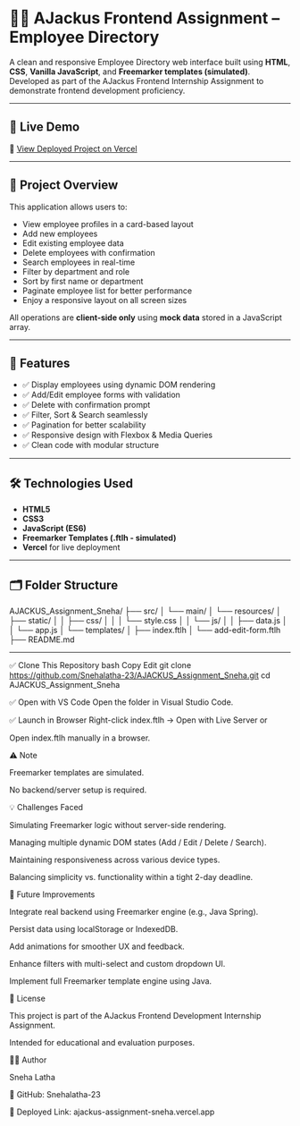 
# 👩‍💼 AJackus Frontend Assignment – Employee Directory

A clean and responsive Employee Directory web interface built using **HTML**, **CSS**, **Vanilla JavaScript**, and **Freemarker templates (simulated)**. Developed as part of the AJackus Frontend Internship Assignment to demonstrate frontend development proficiency.

---

## 🚀 Live Demo

🔗 [View Deployed Project on Vercel](https://vercel.com/snehalathas-projects/ajackus-assignment-sneha)

---

## 📌 Project Overview

This application allows users to:

- View employee profiles in a card-based layout
- Add new employees
- Edit existing employee data
- Delete employees with confirmation
- Search employees in real-time
- Filter by department and role
- Sort by first name or department
- Paginate employee list for better performance
- Enjoy a responsive layout on all screen sizes

All operations are **client-side only** using **mock data** stored in a JavaScript array.

---

## 🧩 Features

- ✅ Display employees using dynamic DOM rendering  
- ✅ Add/Edit employee forms with validation  
- ✅ Delete with confirmation prompt  
- ✅ Filter, Sort & Search seamlessly  
- ✅ Pagination for better scalability  
- ✅ Responsive design with Flexbox & Media Queries  
- ✅ Clean code with modular structure  

---

## 🛠️ Technologies Used

- **HTML5**
- **CSS3**
- **JavaScript (ES6)**
- **Freemarker Templates (.ftlh - simulated)**
- **Vercel** for live deployment

---

## 🗂️ Folder Structure

AJACKUS_Assignment_Sneha/
├── src/
│ └── main/
│ └── resources/
│ ├── static/
│ │ ├── css/
│ │ │ └── style.css
│ │ └── js/
│ │ ├── data.js
│ │ └── app.js
│ └── templates/
│ ├── index.ftlh
│ └── add-edit-form.ftlh
├── README.md


---

✅ Clone This Repository
bash
Copy
Edit
git clone https://github.com/Snehalatha-23/AJACKUS_Assignment_Sneha.git
cd AJACKUS_Assignment_Sneha

✅ Open with VS Code
Open the folder in Visual Studio Code.


✅ Launch in Browser
Right-click index.ftlh → Open with Live Server
or

Open index.ftlh manually in a browser.


⚠️ Note

Freemarker templates are simulated.

No backend/server setup is required.


💡 Challenges Faced

Simulating Freemarker logic without server-side rendering.

Managing multiple dynamic DOM states (Add / Edit / Delete / Search).

Maintaining responsiveness across various device types.

Balancing simplicity vs. functionality within a tight 2-day deadline.


🚀 Future Improvements

Integrate real backend using Freemarker engine (e.g., Java Spring).

Persist data using localStorage or IndexedDB.

Add animations for smoother UX and feedback.

Enhance filters with multi-select and custom dropdown UI.

Implement full Freemarker template engine using Java.

📜 License

This project is part of the AJackus Frontend Development Internship Assignment.

Intended for educational and evaluation purposes.

👩‍💻 Author

Sneha Latha

🔗 GitHub: Snehalatha-23

🔗 Deployed Link: ajackus-assignment-sneha.vercel.app
